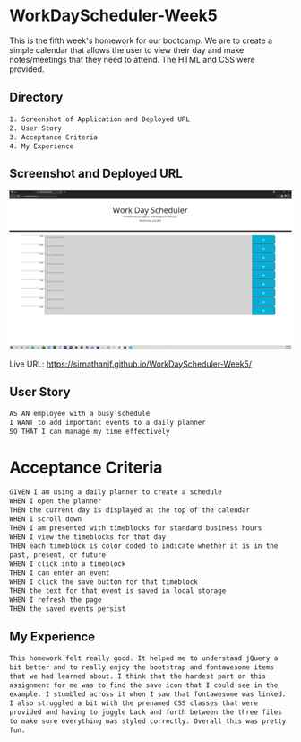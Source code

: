 # WorkDayScheduler-Week5
This is the fifth week's homework for our bootcamp. We are to create a simple calendar that allows the user to view their day and make notes/meetings that they need to attend. The HTML and CSS were provided. 

## Directory
    1. Screenshot of Application and Deployed URL
    2. User Story
    3. Acceptance Criteria
    4. My Experience

## Screenshot and Deployed URL
![Screenshot of deployed application](https://raw.githubusercontent.com/SirNathanJF/WorkDayScheduler-Week5/main/assets/images/weekDayPlanner_screenshot.PNG)

Live URL: https://sirnathanjf.github.io/WorkDayScheduler-Week5/

## User Story
```
AS AN employee with a busy schedule
I WANT to add important events to a daily planner
SO THAT I can manage my time effectively
```

# Acceptance Criteria
```
GIVEN I am using a daily planner to create a schedule
WHEN I open the planner
THEN the current day is displayed at the top of the calendar
WHEN I scroll down
THEN I am presented with timeblocks for standard business hours
WHEN I view the timeblocks for that day
THEN each timeblock is color coded to indicate whether it is in the past, present, or future
WHEN I click into a timeblock
THEN I can enter an event
WHEN I click the save button for that timeblock
THEN the text for that event is saved in local storage
WHEN I refresh the page
THEN the saved events persist
```

## My Experience
```
This homework felt really good. It helped me to understand jQuery a bit better and to really enjoy the bootstrap and fontawesome items that we had learned about. I think that the hardest part on this assignment for me was to find the save icon that I could see in the example. I stumbled across it when I saw that fontawesome was linked. I also struggled a bit with the prenamed CSS classes that were provided and having to juggle back and forth between the three files to make sure everything was styled correctly. Overall this was pretty fun. 